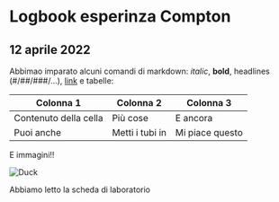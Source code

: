 # Logbook esperinza Compton
## 12 aprile 2022
Abbimao imparato alcuni comandi di markdown: _italic_, **bold**, headlines (#/##/###/...), [link](www.google.com) e tabelle:

| Colonna 1             | Colonna 2       | Colonna 3 |
|  --------             |  ----------     | ----------- |
| Contenuto della cella | Più cose        | E ancora |
| Puoi anche            | Metti i tubi in | Mi piace questo |

E immagini!!

![Duck](http://i.stack.imgur.com/ukC2U.jpg)

Abbiamo letto la scheda di laboratorio
